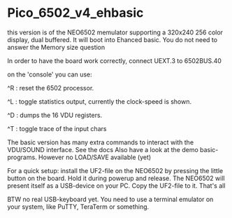 # Pico_6502_v4_ehbasic

this version is of the NEO6502 memulator supporting a 320x240 256 color display, dual buffered.
It will boot into Ehanced basic. You do not need to answer the Memory size question

In order to have the board work correctly, connect UEXT.3 to 6502BUS.40

on the 'console' you can use:

^R : reset the 6502 processor.

^L : toggle statistics output, currently the clock-speed is shown.

^D : dumps the 16 VDU registers.

^T : toggle trace of the input chars

The basic version has many extra commands to interact with the VDU/SOUND interface. See the docs
Also have a look at the demo basic-programs.
However no LOAD/SAVE available (yet)

For a quick setup: install the UF2-file on the NEO6502 by pressing the little button on the board. Hold it during powerup and release.
The NEO6502 will present itself as a USB-device on your PC. Copy the UF2-file to it.
That's all

BTW no real USB-keyboard yet. You need to use a terminal emulator on your system, like PuTTY, TeraTerm or something.
